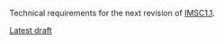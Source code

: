Technical requirements for the next revision of [IMSC1.1](https://www.w3.org/TR/ttml-imsc1.1/).

[Latest draft](https://w3c.github.io/imsc-vnext-reqs/)
